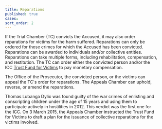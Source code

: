 ```yaml
---
title: Reparations
published: true
cases:
sort_order: 2
---
```



If the Trial Chamber (TC) convicts the Accused, it may also order reparations for victims for the harm suffered. Reparations can only be ordered for those crimes for which the Accused has been convicted. Reparations can be awarded to individuals and/or collective entities. Reparations can take multiple forms, including rehabilitation, compensation, and restitution. The TC can order either the convicted person and/or the ICC [Trust Fund for Victims](https://www.icc-cpi.int/tfv) to pay monetary compensation.&nbsp;

The Office of the Prosecutor, the convicted person, or the victims can appeal the TC's order for reparations. The Appeals Chamber can uphold, reverse, or amend the reparations.

Thomas Lubanga Dylio was found guilty of the war crimes of enlisting and conscripting children under the age of 15 years and using them to participate actively in hostilities in 2012. This verdict was the first one for the ICC. On 3 March 2015, the Appeals Chamber instructed the Trust Fund for Victims to draft a plan for the issuance of collective reparations for the victims involved.